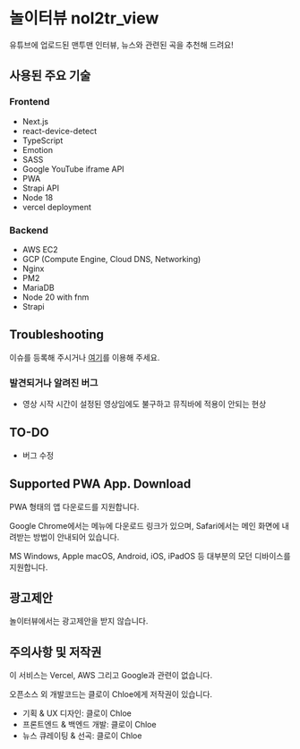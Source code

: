 # 놀이터뷰 nol2tr_view

유튜브에 업로드된 맨투맨 인터뷰, 뉴스와 관련된 곡을 추천해 드려요!

## 사용된 주요 기술

### Frontend

- Next.js
- react-device-detect
- TypeScript
- Emotion
- SASS
- Google YouTube iframe API
- PWA
- Strapi API
- Node 18
- vercel deployment

### Backend

- AWS EC2
- GCP (Compute Engine, Cloud DNS, Networking)
- Nginx
- PM2
- MariaDB
- Node 20 with fnm
- Strapi

## Troubleshooting

이슈를 등록해 주시거나 [여기](https://nol2tr.dev1stud.io/contact-us)를 이용해 주세요.

### 발견되거나 알려진 버그

- 영상 시작 시간이 설정된 영상임에도 불구하고 뮤직바에 적용이 안되는 현상

## TO-DO

- 버그 수정

## Supported PWA App. Download

PWA 형태의 앱 다운로드를 지원합니다.

Google Chrome에서는 메뉴에 다운로드 링크가 있으며, Safari에서는 메인 화면에 내려받는 방법이 안내되어 있습니다.

MS Windows, Apple macOS, Android, iOS, iPadOS 등 대부분의 모던 디바이스를 지원합니다.

## 광고제안

놀이터뷰에서는 광고제안을 받지 않습니다.

## 주의사항 및 저작권

이 서비스는 Vercel, AWS 그리고 Google과 관련이 없습니다.

오픈소스 외 개발코드는 클로이 Chloe에게 저작권이 있습니다.

- 기획 & UX 디자인: 클로이 Chloe
- 프론트엔드 & 백엔드 개발: 클로이 Chloe
- 뉴스 큐레이팅 & 선곡: 클로이 Chloe
